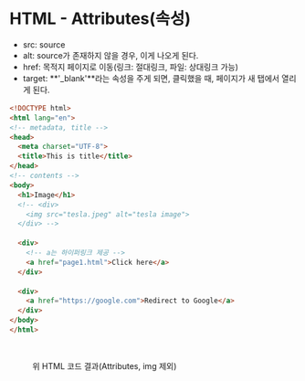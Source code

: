 # HTML - Attributes(속성)

* src: source
* alt: source가 존재하지 않을 경우, 이게 나오게 된다.
* href: 목적지 페이지로 이동(링크: 절대링크, 파일: 상대링크 가능)
* target: **'\_blank'**라는 속성을 주게 되면, 클릭했을 때, 페이지가 새 탭에서 열리게 된다.



```html
<!DOCTYPE html>
<html lang="en">
<!-- metadata, title -->
<head>
  <meta charset="UTF-8">
  <title>This is title</title>
</head>
<!-- contents -->
<body> 
  <h1>Image</h1>
  <!-- <div>
    <img src="tesla.jpeg" alt="tesla image">
  </div> -->

  <div>
    <!-- a는 하이퍼링크 제공 -->
    <a href="page1.html">Click here</a>
  </div>

  <div>
    <a href="https://google.com">Redirect to Google</a>
  </div>
</body>
</html>
```

<figure><img src="../../.gitbook/assets/스크린샷 2023-06-24 오후 7.21.59.png" alt=""><figcaption><p>위 HTML 코드 결과(Attributes, img 제외)</p></figcaption></figure>
